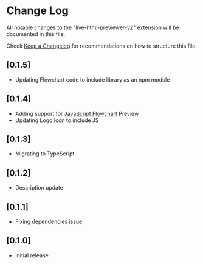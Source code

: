 # Change Log

All notable changes to the "live-html-previewer-v2" extension will be documented in this file.

Check [Keep a Changelog](http://keepachangelog.com/) for recommendations on how to structure this file.

## [0.1.5]

- Updating Flowchart code to include library as an npm module

## [0.1.4]

- Adding support for [JavaScript Flowchart](https://github.com/Bogdan-Lyashenko/js-code-to-svg-flowchart/) Preview
- Updating Logo Icon to include JS

## [0.1.3]

- Migrating to TypeScript

## [0.1.2]

- Description update

## [0.1.1]

- Fixing dependencies issue

## [0.1.0]

- Initial release